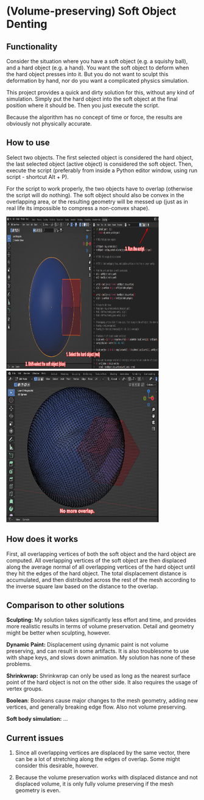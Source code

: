 # (Volume-preserving) Soft Object Denting
## Functionality

Consider the situation where you have a soft object (e.g. a squishy ball), and a hard object (e.g. a hand).
You want the soft object to deform when the hard object presses into it.
But you do not want to sculpt this deformation by hand, nor do you want a complicated physics simulation.

This project provides a quick and dirty solution for this, without any kind of simulation.
Simply put the hard object into the soft object at the final position where it should be.
Then you just execute the script.

Because the algorithm has no concept of time or force, the results are obviously not physically accurate.
## How to use
Select two objects. 
The first selected object is considered the hard object, the last selected object (active object) is considered the soft object.
Then, execute the script (preferably from inside a Python editor window, using run script - shortcut Alt + P).

For the script to work properly, the two objects have to overlap (otherwise the script will do nothing).
The soft object should also be convex in the overlapping area, or the resulting geometry will be messed up (just as in real life its impossible to compress a non-convex shape).

[<img src="projects/MarlQ/assets/showcase_1.png" width="400" height="400">](/projects/MarlQ/assets/showcase_1.png)
[<img src="projects/MarlQ/assets/showcase_2.png" width="400" height="400">](/projects/MarlQ/assets/showcase_2.png)
## How does it works

First, all overlapping vertices of both the soft object and the hard object are computed.
All overlapping vertices of the soft object are then displaced along the average normal of all overlapping vertices of the hard object until they hit the edges of the hard object.
The total displacement distance is accumulated, and then distributed across the rest of the mesh according to the inverse square law based on the distance to the overlap.
## Comparison to other solutions

**Sculpting:** My solution takes significantly less effort and time, and provides more realistic results in terms of volume preservation.
Detail and geometry might be better when sculpting, however.

**Dynamic Paint:** Displacement using dynamic paint is not volume preserving, and can result in some artifacts. 
It is also troublesome to use with shape keys, and slows down animation.
My solution has none of these problems.

**Shrinkwrap:** Shrinkwrap can only be used as long as the nearest surface point of the hard object is not on the other side.
It also requires the usage of vertex groups.

**Boolean**: Booleans cause major changes to the mesh geometry, adding new vertices, and generally breaking edge flow.
Also not volume preserving.

**Soft body simulation:** ...
## Current issues

1. Since all overlapping vertices are displaced by the same vector, there can be a lot of stretching along the edges of overlap.
Some might consider this desirable, however.

2. Because the volume preservation works with displaced distance and not displaced volume, it is only fully volume preserving if the mesh geometry is even.
